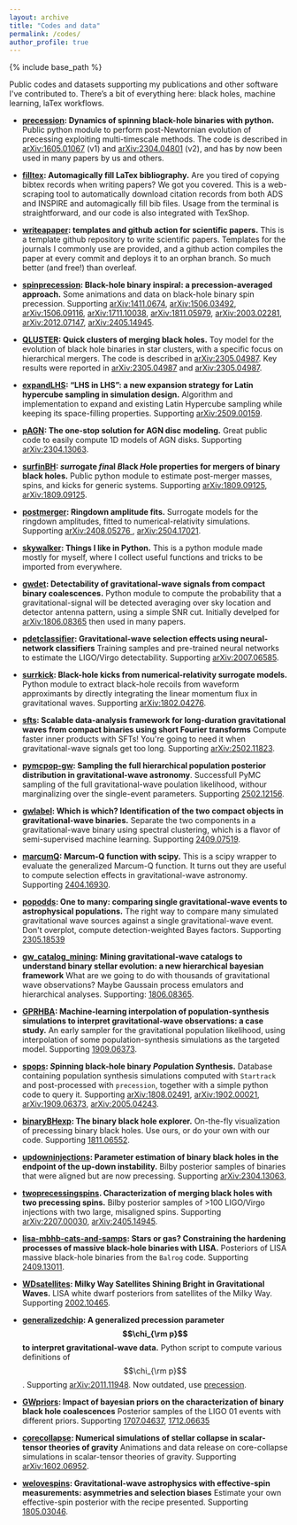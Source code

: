 ```yaml
---
layout: archive
title: "Codes and data"
permalink: /codes/
author_profile: true
---
```


{% include base_path %}

Public codes and datasets supporting my publications and other software I've contributed to. There’s a bit of everything here: black holes, machine learning, laTex workflows.

- **[precession](https://github.com/dgerosa/precession): Dynamics of spinning black-hole binaries with python.**
Public python module to perform post-Newtornian evolution of precessing exploiting multi-timescale methods. The code is described in [arXiv:1605.01067](https://arxiv.org/abs/1605.01067) (v1) and [arXiv:2304.04801](https://arxiv.org/abs/2304.04801) (v2), and has by now been used in many papers by us and others.

- **[filltex](https://github.com/dgerosa/filltex):  Automagically fill LaTex bibliography.** 
Are you tired of copying bibtex records when writing papers? We got you covered. This is a web-scraping tool to automatically download citation records from both ADS and INSPIRE and automagically fill bib files. Usage from the terminal is straightforward, and our code is also integrated with TexShop.

- **[writeapaper](https://github.com/dgerosa/writeapaper): templates and github action for scientific papers.**
This is a template github repository to write scientific papers. Templates for the journals I commonly use are provided, and a github action compiles the paper at every commit and deploys it to an orphan branch. So much better (and free!) than overleaf.

- **[spinprecession](https://github.com/dgerosa/spinprecession): Black-hole binary inspiral: a precession-averaged approach.**
Some animations and data on black-hole binary spin precession. Supporting
[arXiv:1411.0674](https://arxiv.org/abs/1411.0674),
[arXiv:1506.03492](https://arxiv.org/abs/1506.03492),
[arXiv:1506.09116](https://arxiv.org/abs/1506.09116),
[arXiv:1711.10038](https://arxiv.org/abs/1711.10038),
[arXiv:1811.05979](https://arxiv.org/abs/1811.05979),
[arXiv:2003.02281](https://arxiv.org/abs/2003.02281),
[arXiv:2012.07147](https://arxiv.org/abs/2012.07147),
[arXiv:2405.14945](https://arxiv.org/abs/2405.14945).

- **[QLUSTER](https://github.com/mdmould/qluster): Quick clusters of merging black holes.** Toy model for the evolution of black hole binaries in star clusters, with a specific focus on hierarchical mergers. The code is described in [arXiv:2305.04987](https://arxiv.org/abs/2305.04987). Key results were reported in [arXiv:2305.04987](https://arxiv.org/abs/2305.04987) and [arXiv:2305.04987](https://arxiv.org/abs/2305.04987).

- **[expandLHS](https://github.com/m-boschini/expandLHS): “LHS in LHS”: a new expansion strategy for Latin hypercube sampling in simulation design.** Algorithm and implementation to expand and existing Latin Hypercube sampling while keeping its space-filling properties. Supporting [arXiv:2509.00159](https://arxiv.org/abs/2509.00159).

- **[pAGN](https://github.com/DariaGangardt/pAGN): The one-stop solution for AGN disc modeling.** Great public code to easily compute 1D models of AGN disks. Supporting [arXiv:2304.13063](https://arxiv.org/abs/2304.13063).

- **[surfinBH](https://github.com/vijayvarma392/surfinBH): *sur*rogate *fin*al *B*lack *H*ole properties for mergers of binary black holes.** Public python module to estimate post-merger masses, spins, and kicks for generic systems. Supporting
[arXiv:1809.09125](https://arxiv.org/abs/1809.09125),
[arXiv:1809.09125](https://arxiv.org/abs/1809.09125).

- **[postmerger](https://github.com/cpacilio/postmerger): Ringdown amplitude fits.** Surrogate models for the ringdown amplitudes, fitted to numerical-relativity simulations. Supporting
[arXiv:2408.05276 ](https://arxiv.org/abs/2408.05276 ),
[arXiv:2504.17021](https://arxiv.org/abs/2504.17021).

- **[skywalker](https://github.com/dgerosa/skywalker): Things I like in Python.**
This is a python module made mostly for myself, where I collect useful functions and tricks to be imported from everywhere.

- **[gwdet](https://github.com/dgerosa/gwdet): Detectability of gravitational-wave signals from compact binary coalescences.**
Python module to compute the probability that a gravitational-signal will be detected averaging over sky location and detector antenna pattern, using a simple SNR cut. Initially develped for [arXiv:1806.08365](https://arxiv.org/abs/1806.08365) then used in many papers.

- **[pdetclassifier](https://github.com/dgerosa/pdetclassifier): Gravitational-wave selection effects using neural-network classifiers**
Training samples and pre-trained neural networks to estimate the LIGO/Virgo detectability. Supporting
[arXiv:2007.06585](https://arxiv.org/abs/2007.06585).

- **[surrkick](https://github.com/dgerosa/surrkick): Black-hole kicks from numerical-relativity surrogate models.**
Python module to extract black-hole recoils from waveform approximants by directly integrating the linear momentum flux in gravitational waves. Supporting
[arXiv:1802.04276](https://arxiv.org/abs/arXiv:1802.04276).

- **[sfts](https://github.com/rodrigo-tenorio/sfts): Scalable data-analysis framework for long-duration gravitational waves from compact binaries using short Fourier transforms** Compute faster inner products with SFTs! You're going to need it when gravitational-wave signals get too long. Supporting
[arXiv:2502.11823](https://arxiv.org/abs/2502.11823).

- **[pymcpop-gw](https://github.com/CosmoStatGW/pymcpop-gw): Sampling the full hierarchical population posterior distribution in gravitational-wave astronomy**. Successfull PyMC sampling of the full gravitational-wave poulation likelihood, withour marginalizing over the single-event parameters. Supporting
[2502.12156](https://arxiv.org/abs/2502.12156).

- **[gwlabel](https://github.com/dgerosa/gwlabel): Which is which? Identification of the two compact objects in gravitational-wave binaries.** Separate the two components in a gravitational-wave binary using spectral clustering, which is a flavor of semi-supervised machine learning. Supporting
[2409.07519](https://arxiv.org/abs/2409.07519).

- **[marcumQ](https://github.com/dgerosa/marcumq): Marcum-Q function with scipy.** This is a scipy wrapper to evaluate the generalized Marcum-Q function. It turns out they are useful to compute selection effects in gravitational-wave astronomy. Supporting
[2404.16930](https://arxiv.org/abs/2404.16930).

- **[popodds](https://github.com/mdmould/popodds): One to many: comparing single gravitational-wave events to astrophysical populations.** The right way to compare many simulated gravitational wave sources against a single gravitational-wave event. Don't overplot, compute detection-weighted Bayes factors. Supporting
[2305.18539](https://arxiv.org/abs/2305.18539)

- **[gw_catalog_mining](https://github.com/stevertaylor/gw_catalog_mining): Mining gravitational-wave catalogs to understand binary stellar evolution: a new hierarchical bayesian framework** What are we going to do with thousands of gravitational wave observations? Maybe Gaussain process emulators and hierarchical analyses. Supporting: [1806.08365](https://arxiv.org/abs/1806.08365).

- **[GPRHBA](https://github.com/kazewong/GPRHBA): Machine-learning interpolation of population-synthesis simulations to interpret gravitational-wave observations: a case study.** An early sampler for the gravitational population likelihood, using interpolation of some population-synthesis simulations as the targeted model. Supporting
[1909.06373](https://arxiv.org/abs/1909.06373). 

- **[spops](https://github.com/dgerosa/spops): *S*pinning black-hole binary *Pop*ulation *S*ynthesis.**
Database containing population synthesis simulations computed with `Startrack` and post-processed with `precession`, together with a simple python code to query it. Supporting 
[arXiv:1808.02491](https://arxiv.org/abs/1808.02491),
[arXiv:1902.00021](https://arxiv.org/abs/1902.00021),
[arXiv:1909.06373](https://arxiv.org/abs/1909.06373),
[arXiv:2005.04243](https://arxiv.org/abs/2005.04243).

- **[binaryBHexp](https://github.com/vijayvarma392/binaryBHexp): The binary black hole explorer.**
On-the-fly visualization of precessing binary black holes. Use ours, or do your own with our code. Supporting
[1811.06552](https://arxiv.org/abs/1811.06552).

- **[updowninjections](https://github.com/ViolaDeRenzis/updowninjections): Parameter estimation of binary black holes in the endpoint of the up-down instability.** 
Bilby posterior samples of binaries that were aligned but are now precessing. Supporting 
[arXiv:2304.13063](https://arxiv.org/abs/2304.13063),

- **[twoprecessingspins](https://github.com/ViolaDeRenzis/twoprecessingspins). Characterization of merging black holes with two precessing spins.**
Bilby posterior samples of >100 LIGO/Virgo injections with two large, misaligned spins. Supporting 
[arXiv:2207.00030](https://arxiv.org/abs/2207.00030),
[arXiv:2405.14945](https://arxiv.org/abs/2405.14945).

- **[lisa-mbhb-cats-and-samps](https://github.com/RiccardoBuscicchio/lisa-mbhb-cats-and-samps): Stars or gas? Constraining the hardening processes of massive black-hole binaries with LISA.** Posteriors of LISA massive black-hole binaries from the `Balrog` code. Supporting
[2409.13011](https://arxiv.org/abs/2409.13011).

- **[WDsatellites](https://zenodo.org/records/3668905): Milky Way Satellites Shining Bright in Gravitational Waves.** LISA white dwarf posteriors from satellites of the Milky Way. Supporting
[2002.10465](https://arxiv.org/abs/2002.10465).

- **[generalizedchip](https://github.com/dgerosa/generalizedchip): A generalized precession parameter $$\chi_{\rm p}$$ to interpret gravitational-wave data.**
Python script to compute various definitions of $$\chi_{\rm p}$$. Supporting
[arXiv:2011.11948](https://arxiv.org/abs/2011.11948). 
Now outdated, use [precession](https://github.com/dgerosa/precession).

- **[GWpriors](https://github.com/vitale82/GWpriors): Impact of bayesian priors on the characterization of binary black hole coalescences**
Posterior samples of the LIGO 01 events with different priors. Supporting
[1707.04637](https://arxiv.org/abs/1707.04637), [1712.06635](https://arxiv.org/abs/1712.06635)

- **[corecollapse](https://github.com/dgerosa/corecollapse): Numerical simulations of stellar collapse in scalar-tensor theories of gravity**
Animations and data release on core-collapse simulations in scalar-tensor theories of gravity. Supporting
[arXiv:1602.06952](https://arxiv.org/abs/1602.06952).

- **[welovespins](https://web.archive.org/web/20240913222959/http://superstring.mit.edu/welcome.html): Gravitational-wave astrophysics with effective-spin measurements: asymmetries and selection biases**
Estimate your own effective-spin posterior with the recipe presented. Supporting [1805.03046](https://arxiv.org/abs/1805.03046).

